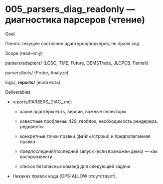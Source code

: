 # 005_parsers_diag_readonly — диагностика парсеров (чтение)

Goal
Понять текущее состояние адаптеров/воркеров, не правя код.

Scope (read-only)
parsers/adapters/ (LCSC, TME, Future, OEMSTrade, JLCPCB, Farnell)
parsers/bots/ (Probe, Analyze)
logs/**, reports/** (если есть)

Deliverables
- reports/PARSERS_DIAG_<date>.md:
  - какие адаптеры есть, версии, важные селекторы
  - известные проблемы: 429, геоблок, необходимость рендерера, редиректы
  - конкретные точки правки (файлы/строки) и предполагаемая правка
  - предпоследний/последний запуск (если возможен демо) — как воспроизвести
  - список безопасных команд для следующей задачи
- Никаких правок кода (OPS-ALLOW отсутствует).
